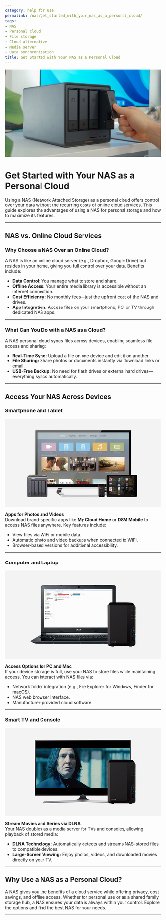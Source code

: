 ```yaml
---
category: help for use
permalink: /nas/get_started_with_your_nas_as_a_personal_cloud/
tags:
- NAS
- Personal cloud
- File storage
- Cloud alternative
- Media server
- Data synchronization
title: Get Started with Your NAS as a Personal Cloud
---
```

![alt text](/assets/images/nas/get_started_with_your_nas_as_a_personal_cloud.png)
# Get Started with Your NAS as a Personal Cloud

Using a NAS (Network Attached Storage) as a personal cloud offers control over your data without the recurring costs of online cloud services. This guide explores the advantages of using a NAS for personal storage and how to maximize its features.

---

## NAS vs. Online Cloud Services

### Why Choose a NAS Over an Online Cloud?

A NAS is like an online cloud server (e.g., Dropbox, Google Drive) but resides in your home, giving you full control over your data. Benefits include:

- **Data Control:** You manage what to store and share.  
- **Offline Access:** Your entire media library is accessible without an internet connection.  
- **Cost Efficiency:** No monthly fees—just the upfront cost of the NAS and drives.  
- **App Integration:** Access files on your smartphone, PC, or TV through dedicated NAS apps.  

---

### What Can You Do with a NAS as a Cloud?

A NAS personal cloud syncs files across devices, enabling seamless file access and sharing:

- **Real-Time Sync:** Upload a file on one device and edit it on another.  
- **File Sharing:** Share photos or documents instantly via download links or email.  
- **USB-Free Backup:** No need for flash drives or external hard drives—everything syncs automatically.

---

## Access Your NAS Across Devices

### Smartphone and Tablet

![Smartphone and tablet](/assets/images/nas/get_started_with_your_nas_as_a_personal_cloud.jpeg)

**Apps for Photos and Videos**  
Download brand-specific apps like **My Cloud Home** or **DSM Mobile** to access NAS files anywhere. Key features include:

- View files via WiFi or mobile data.  
- Automatic photo and video backups when connected to WiFi.  
- Browser-based versions for additional accessibility.

---

### Computer and Laptop

![Computer and laptop](/assets/images/nas/a833c68c3149dbeea1de8a008888b492.jpeg)

**Access Options for PC and Mac**  
If your device storage is full, use your NAS to store files while maintaining access. You can interact with NAS files via:

- Network folder integration (e.g., File Explorer for Windows, Finder for macOS).  
- NAS web browser interface.  
- Manufacturer-provided cloud software.

---

### Smart TV and Console

![Smart TV](/assets/images/nas/d3375bd9fa7e5dcc5bfce9db3fc3e6c1.jpeg)

**Stream Movies and Series via DLNA**  
Your NAS doubles as a media server for TVs and consoles, allowing playback of stored media:

- **DLNA Technology:** Automatically detects and streams NAS-stored files to compatible devices.  
- **Large-Screen Viewing:** Enjoy photos, videos, and downloaded movies directly on your TV.  

---

## Why Use a NAS as a Personal Cloud?

A NAS gives you the benefits of a cloud service while offering privacy, cost savings, and offline access. Whether for personal use or as a shared family storage hub, a NAS ensures your data is always within your control. Explore the options and find the best NAS for your needs.

---

